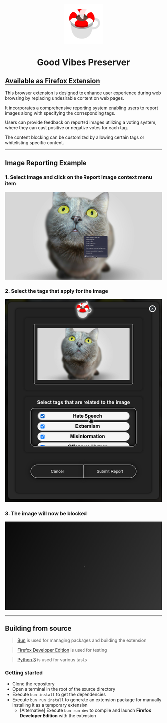 <div align="center">
    <img src="./assets/logo/gvplogo128.png" alt="Logo" />
</div>
<h1 align="center">Good Vibes Preserver</h1>

## <a href="https://addons.mozilla.org/es/firefox/addon/good-vibes-preserver/">Available as Firefox Extension</a>

This browser extension is designed to enhance user experience during web browsing by replacing undesirable content on web pages.

It incorporates a comprehensive reporting system enabling users to report images along with specifying the corresponding tags.

Users can provide feedback on reported images utilizing a voting system, where they can cast positive or negative votes for each tag.

The content blocking can be customized by allowing certain tags or whitelisting specific content.

---
## Image Reporting Example
### 1. Select image and click on the Report Image context menu item
![Report Example](./assets/help/report1.png)

### 2. Select the tags that apply for the image
![Tags Example](./assets/help/report2.png)

### 3. The image will now be blocked
![Blocked Example](./assets/help/report4.png)

---
## Building from source
> [Bun](https://bun.sh) is used for managing packages and building the extension

> [Firefox Developer Edition](https://www.mozilla.org/en-US/firefox/developer) is used for testing

> [Python 3](https://www.python.org) is used for various tasks

### Getting started
* Clone the repository
* Open a terminal in the root of the source directory
* Execute `bun install` to get the dependencies
* Execute `bun run install` to generate an extension package for manually installing it as a temporary extension
  * \[Alternative\] Execute `bun run dev` to compile and launch **Firefox Developer Edition** with the extension
